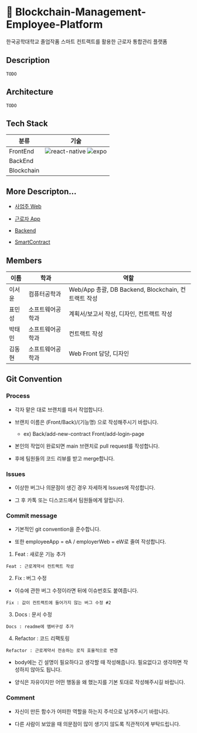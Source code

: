 # 🏢 Blockchain-Management-Employee-Platform
한국공학대학교 졸업작품 스마트 컨트랙트를 활용한 근로자 통합관리 플랫폼

## Description

```
TODO
```

## Architecture

```
TODO
```

## Tech Stack

|분류|기술
|---|-----|
|FrontEnd|![react-native](https://img.shields.io/badge/React--Native-61DAFB?style=flat&logo=React&logoColor=black) ![expo](https://img.shields.io/badge/Expo-000?style=flat&logo=Expo&logoColor=white)|
|BackEnd||
|Blockchain||

## More Descripton...

- [사업주 Web](https://github.com/somewheregreeny/Blockchain-Management-Employee-Platform/blob/main/employerWeb/README.md)

- [근로자 App](https://github.com/somewheregreeny/Blockchain-Management-Employee-Platform/blob/main/employeeApp/README.md)

- [Backend](https://github.com/somewheregreeny/Blockchain-Management-Employee-Platform/blob/main/capstone-database-backend/README.md)

- [SmartContract](https://github.com/somewheregreeny/Blockchain-Management-Employee-Platform/tree/main/employerWeb/contracts)

## Members

|이름|학과|역할|
|------|---|-----|
|이서윤|컴퓨터공학과|Web/App 총괄, DB Backend, Blockchain, 컨트랙트 작성|
|표민성|소프트웨어공학과|계획서/보고서 작성, 디자인, 컨트랙트 작성|
|박태민|소프트웨어공학과|컨트랙트 작성|
|김동현|소프트웨어공학과|Web Front 담당, 디자인|

## Git Convention

### Process

* 각자 맡은 대로 브랜치를 따서 작업합니다.

* 브랜치 이름은 (Front/Back)/(기능명) 으로 작성해주시기 바랍니다.
  * ex) Back/add-new-contract Front/add-login-page

* 본인의 작업이 완료되면 main 브랜치로 pull request를 작성합니다.

* 후에 팀원들의 코드 리뷰를 받고 merge합니다.

### Issues

* 이상한 버그나 의문점이 생긴 경우 자세하게 Issues에 작성합니다.

* 그 후 카톡 또는 디스코드에서 팀원들에게 알립니다.

### Commit message

* 기본적인 git convention을 준수합니다.

* 또한 employeeApp = eA / employerWeb = eW로 줄여 작성합니다.


1. Feat : 새로운 기능 추가


```
Feat : 근로계약서 컨트랙트 작성
```


2. Fix : 버그 수정

* 이슈에 관한 버그 수정이라면 뒤에 이슈번호도 붙여줍니다.


```
Fix : 값이 컨트랙트에 들어가지 않는 버그 수정 #2
```


3. Docs : 문서 수정


```
Docs : readme에 멤버구성 추가 
```


4. Refactor : 코드 리팩토링


```
Refactor : 근로계약서 전송하는 로직 효율적으로 변경
```

* body에는 긴 설명이 필요하다고 생각할 때 작성해줍니다. 필요없다고 생각하면 작성하지 않아도 됩니다.

* 양식은 자유이지만 어떤 행동을 왜 했는지를 기본 토대로 작성해주시길 바랍니다.

### Comment

* 자신이 만든 함수가 어떠한 역할을 하는지 주석으로 남겨주시기 바랍니다.

* 다른 사람이 보았을 때 의문점이 많이 생기지 않도록 직관적이게 부탁드립니다.
